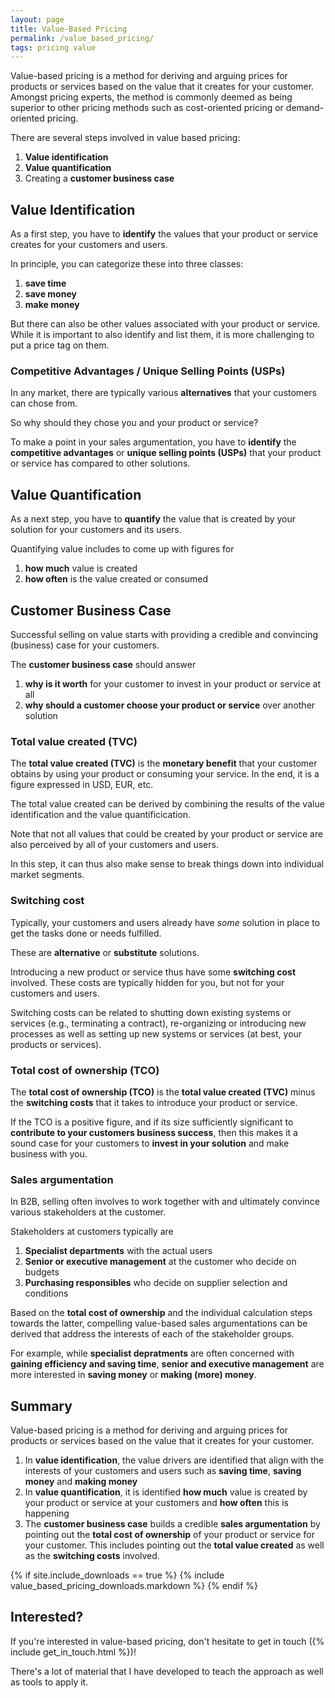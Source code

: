 ```yaml
---
layout: page
title: Value-Based Pricing
permalink: /value_based_pricing/
tags: pricing value
---
```


Value-based pricing is a method for deriving and arguing prices for products or services based on the value that it creates for your customer. 
Amongst pricing experts, the method is commonly deemed as being superior to other pricing methods such as cost-oriented pricing or demand-oriented pricing. 

There are several steps involved in value based pricing: 

1. **Value identification**
2. **Value quantification**
3. Creating a **customer business case**

## Value Identification

As a first step, you have to **identify** the values that your product or service creates for your customers and users. 

In principle, you can categorize these into three classes:

1. **save time**
2. **save money**
3. **make money**

But there can also be other values associated with your product or service. 
While it is important to also identify and list them, it is more challenging to put a price tag on them. 

### Competitive Advantages / Unique Selling Points (USPs)

In any market, there are typically various **alternatives** that your customers can chose from. 

So why should they chose you and your product or service?

To make a point in your sales argumentation, you have to **identify** the **competitive advantages** or **unique selling points (USPs)** that your product or service has compared to other solutions. 

## Value Quantification

As a next step, you have to **quantify** the value that is created by your solution for your customers and its users. 

Quantifying value includes to come up with figures for 

1. **how much** value is created
2. **how often** is the value created or consumed

## Customer Business Case

Successful selling on value starts with providing a credible and convincing (business) case for your customers. 

The **customer business case** should answer

1. **why is it worth** for your customer to invest in your product or service at all
2. **why should a customer choose your product or service** over another solution

### Total value created (TVC)

The **total value created (TVC)** is the **monetary benefit** that your customer obtains by using your product or consuming your service. 
In the end, it is a figure expressed in USD, EUR, etc.

The total value created can be derived by combining the results of the value identification and the value quantificication.

Note that not all values that could be created by your product or service are also perceived by all of your customers and users. 

In this step, it can thus also make sense to break things down into individual market segments. 

### Switching cost

Typically, your customers and users already have _some_ solution in place to get the tasks done or needs fulfilled. 

These are **alternative** or **substitute** solutions. 

Introducing a new product or service thus have some **switching cost** involved. These costs are typically hidden for you, but not for your customers and users. 

Switching costs can be related to shutting down existing systems or services (e.g., terminating a contract), re-organizing or introducing new processes as well as setting up new systems or services (at best, your products or services).

### Total cost of ownership (TCO)

The **total cost of ownership (TCO)** is the **total value created (TVC)** minus the **switching costs** that it takes to introduce your product or service. 

If the TCO is a positive figure, and if its size sufficiently significant to **contribute to your customers business success**, then this makes it a sound case for your customers to **invest in your solution** and make business with you. 

### Sales argumentation

In B2B, selling often involves to work together with and ultimately convince various stakeholders at the customer. 

Stakeholders at customers typically are

1. **Specialist departments** with the actual users
2. **Senior or executive management** at the customer who decide on budgets
3. **Purchasing responsibles** who decide on supplier selection and conditions

Based on the **total cost of ownership** and the individual calculation steps towards the latter, compelling value-based sales argumentations can be derived that address the interests of each of the stakeholder groups. 

For example, while **specialist depratments** are often concerned with **gaining efficiency and saving time**, **senior and executive management** are more interested in **saving money** or **making (more) money**. 

## Summary

Value-based pricing is a method for deriving and arguing prices for products or services based on the value that it creates for your customer. 

1. In **value identification**, the value drivers are identified that align with the interests of your customers and users such as **saving time**, **saving money** and **making money**
2. In **value quantification**, it is identified **how much** value is created by your product or service at your customers and **how often** this is happening
3. The **customer business case** builds a credible **sales argumentation** by pointing out the **total cost of ownership** of your product or service for your customer. This includes pointing out the **total value created** as well as the **switching costs** involved. 


{% if site.include_downloads == true %}
{% include value_based_pricing_downloads.markdown %}
{% endif %}

## Interested?

If you're interested in value-based pricing, don't hesitate to get in touch ({% include get_in_touch.html %})!

There's a lot of material that I have developed to teach the approach as well as tools to apply it. 